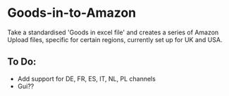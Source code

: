 # Goods-in-to-Amazon
Take a standardised 'Goods in excel file' and creates a series of Amazon Upload files, specific for certain regions, currently set up for UK and USA.

## To Do:
- Add support for DE, FR, ES, IT, NL, PL channels
- Gui??


